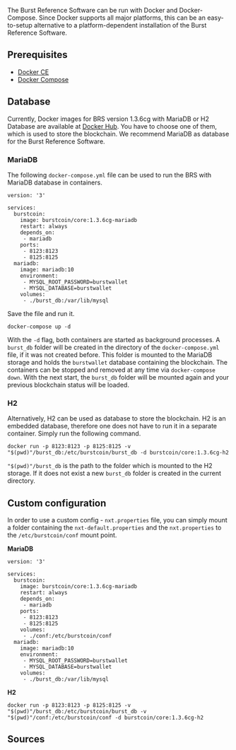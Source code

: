 The Burst Reference Software can be run with Docker and Docker-Compose. Since Docker supports all major platforms, this can be an easy-to-setup alternative to a platform-dependent installation of the Burst Reference Software.

## Prerequisites

- [Docker CE](https://docs.docker.com/engine/installation/)
- [Docker Compose](https://docs.docker.com/compose/install/)

## Database

Currently, Docker images for BRS version 1.3.6cg with MariaDB or H2 Database are available at [Docker Hub](https://hub.docker.com/r/burstcoin/core/tags/). You have to choose one of them, which is used to store the blockchain. We recommend MariaDB as database for the Burst Reference Software.

### MariaDB

The following `docker-compose.yml` file can be used to run the BRS with MariaDB database in containers.

```
version: '3'

services:
  burstcoin:
    image: burstcoin/core:1.3.6cg-mariadb
    restart: always
    depends_on:
     - mariadb
    ports:
     - 8123:8123
     - 8125:8125
  mariadb:
    image: mariadb:10
    environment:
     - MYSQL_ROOT_PASSWORD=burstwallet
     - MYSQL_DATABASE=burstwallet
    volumes:
     - ./burst_db:/var/lib/mysql
```

Save the file and run it.

```
docker-compose up -d
```

With the `-d` flag, both containers are started as background processes. A `burst_db` folder will be created in the directory of the `docker-compose.yml` file, if it was not created before. This folder is mounted to the MariaDB storage and holds the `burstwallet` database containing the blockchain. The containers can be stopped and removed at any time via `docker-compose down`. With the next start, the `burst_db` folder will be mounted again and your previous blockchain status will be loaded.

### H2

Alternatively, H2 can be used as database to store the blockchain. H2 is an embedded database, therefore one does not have to run it in a separate container. Simply run the following command.

```
docker run -p 8123:8123 -p 8125:8125 -v "$(pwd)"/burst_db:/etc/burstcoin/burst_db -d burstcoin/core:1.3.6cg-h2
```

`"$(pwd)"/burst_db` is the path to the folder which is mounted to the H2 storage. If it does not exist a new `burst_db` folder is created in the current directory.

## Custom configuration

In order to use a custom config - `nxt.properties` file, you can simply mount a folder containing the `nxt-default.properties` and the `nxt.properties` to the `/etc/burstcoin/conf` mount point.

**MariaDB**

```
version: '3'

services:
  burstcoin:
    image: burstcoin/core:1.3.6cg-mariadb
    restart: always
    depends_on:
     - mariadb
    ports:
     - 8123:8123
     - 8125:8125
    volumes:
     - ./conf:/etc/burstcoin/conf
  mariadb:
    image: mariadb:10
    environment:
     - MYSQL_ROOT_PASSWORD=burstwallet
     - MYSQL_DATABASE=burstwallet
    volumes:
     - ./burst_db:/var/lib/mysql
```

**H2**

```
docker run -p 8123:8123 -p 8125:8125 -v "$(pwd)"/burst_db:/etc/burstcoin/burst_db -v "$(pwd)"/conf:/etc/burstcoin/conf -d burstcoin/core:1.3.6cg-h2
```

## Sources
